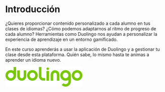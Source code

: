 # Introducción

¿Quieres proporcionar contenido personalizado a cada alumno en tus clases de idiomas? ¿Cómo podemos adaptarnos al ritmo de progreso de cada alumno? Herramientas como Duolingo nos ayudan a personalizar la experiencia de aprendizaje en un entorno gamificado.

En este curso aprenderás a usar la aplicación de Duolingo y a gestionar tu clase desde esta plataforma. Quién sabe, lo mismo hasta te animas a aprender un idioma nuevo.

![Duolingo Logo](img/245px-Duolingo_logo.svg.png)
